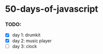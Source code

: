 # 50-days-of-javascript

### TODO:
- [x] day 1: drumkit
- [x] day 2: music player
- [ ] day 3: clock
